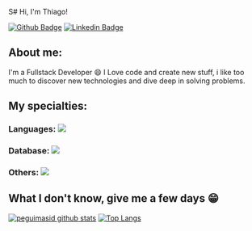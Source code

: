 
S# Hi, I'm Thiago!


[![Github Badge](https://img.shields.io/badge/-Github-000?style=flat-square&logo=Github&logoColor=white&link=https://github.com/tj-87)](https://github.com/tj-87)
[![Linkedin Badge](https://img.shields.io/badge/-LinkedIn-blue?style=flat-square&logo=Linkedin&logoColor=white&linkwww.linkedin.com/in/thiago-jose-react-developer)](www.linkedin.com/in/thiago-jose-react-developer)


## About me:

I'm a Fullstack Developer :smile:
I Love code and create new stuff, i like too much to discover new technologies and dive deep in solving problems.
## My specialties:
### Languages: <img src="https://img.shields.io/badge/Python-3776AB?&style=for-the-badge&logo=python&logoColor=white"/>
### Database: <img src ="https://img.shields.io/badge/postgres-%23316192.svg?&style=for-the-badge&logo=postgresql&logoColor=white"/>
### Others: <img src="https://img.shields.io/badge/docker%20-%230db7ed.svg?&style=for-the-badge&logo=docker&logoColor=white"/>
## What I don't know, give me a few days 😁
[![peguimasid github stats](https://github-readme-stats.vercel.app/api?username=gui-loko&show_icons=true&title_color=fff&icon_color=7159c1&text_color=f8f8f2&bg_color=171c24&count_private=true)](https://github.com/gui-loko)
[![Top Langs](https://github-readme-stats.vercel.app/api/top-langs/?username=diego3g&layout=compact&title_color=fff&text_color=f8f8f2&hide=java&bg_color=171c24)](https://github.com/gui-loko)
